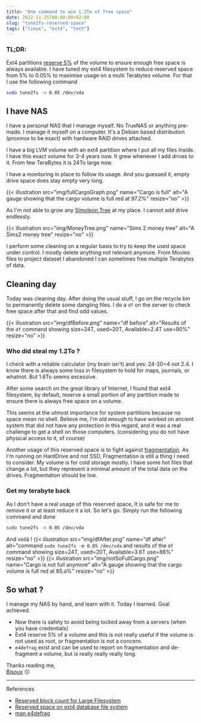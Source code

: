 ```yaml
---
title: "One command to win 1.2To of free space"
date: 2022-11-25T00:00:00+02:00
slug: "tune2fs-reserved-space"
tags: ["linux", "ext4", "tech"]
---
```


### TL;DR:
Ext4 partitions [reserve 5%](https://listman.redhat.com/archives/ext3-users/2009-January/msg00026.html) of the volume to ensure enough free space is always available. 
I have tuned my ext4 filesystem to reduce reserved space from 5% to 0.05% to maximise usage on a multi Terabytes volume.
For that I use the following command

```bash
sudo tune2fs -m 0.05 /dev/vda
```

## I have NAS

I have a personal NAS that I manage myself. No TrueNAS or anything pre-made. 
I manage it myself on a computer. It's a Debian based distribution (proxmox to be exact) 
with hardware RAID drives attached.

I have a big LVM volume with an ext4 partition where I put all my files inside. I have this exact volume for 3-4 years now. 
It grew whenever I add drives to it. From few TeraBytes it is 24To large now. 

I have a monitoring in place to follow its usage. And you guessed it, empty drive space does stay empty very long. 

{{< illustration src="img/fullCargoGraph.png"  name="Cargo is full"   alt="A gauge showing that the cargo volume is full red at 97.2%" resize="no" >}}

As I'm not able to grow any [Simoleon Tree](https://sims.fandom.com/wiki/Money_tree) at my place. I cannot add drive endlessly.

{{< illustration src="img/MoneyTree.png"  name="Sims 2 money tree"   alt="A Sims2 money tree" resize="no" >}}

I perform some cleaning on a regular basis to try to keep the used space under control. I mostly delete anything not relevant anymore.
From Movies files to project dataset I abandoned I can sometimes free multiple Terabytes of data.

## Cleaning day
Today was cleaning day. After doing the usual stuff, I go on the recycle bin to permanently delete some dangling files.
I do a `df` on the server to check free space after that and find odd values.

{{< illustration src="img/dfBefore.png"  name="df before"   alt="Results of the `df` command showing size=24T, used=20T, Available=2.4T use=90%" resize="no" >}}

### Who did steal my 1.2To ?

I check with a reliable calculator (my brain isn't) and yes: 24-20=4 not 2.4. 
I know there is always some loss in filesystem to hold for maps, journals, or whatnot.
But 1.6To seems excessive.

After some search on the great library of Internet, I found that ext4 filesystem, by default, reserve a small portion of 
any partition made to ensure there is always free space on a volume. 

This seems at the utmost importance for system partitions because no space mean no shell. 
Believe me, I'm old enough to have worked on ancient system that did not have any protection in this regard, 
and it was a real challenge to get a shell on those computers. (considering you do not have physical access to it, of course)

Another usage of this reserved space is to fight against [fragmentation](https://en.wikipedia.org/wiki/Fragmentation_(computing)). 
As I'm running on HardDrive and not SSD, Fragmentation is still a thing I need to consider. 
My volume is for cold storage mostly. I have some hot files that change a lot, 
but they represent a minimal amount of the total data on the drives. Fragmentation should be low.

### Get my terabyte back

As I don't have a real usage of this reserved space, It is safe for me to remove it or at least reduce it a lot. 
So let's go.  Simply run the following command and done

```bash
sudo tune2fs -m 0.05 /dev/vda
```

And voilà !
{{< illustration src="img/dfAfter.png"  name="df after"   alt="command `sudo tune2fs -m 0.05 /dev/vda` and results of the `df` command showing size=24T, used=20T, Available=3.6T use=86%" resize="no" >}}
{{< illustration src="img/notSoFullCargo.png"  name="Cargo is not full anymore"   alt="A gauge showing that the cargo volume is full red at 85.a%" resize="no" >}}

## So what ?

I manage my NAS by hand, and learn with it. Today I learned. Goal achieved. 
 - Now there is safety to avoid being locked away from a servers (when you have credentials)
 - Ext4 reserve 5% of a volume and this is not really useful if the volume is not used as root, or fragmentation is not a concern.
 - `e4defrag` exist and can be used to report on fragmentation and de-fragment a volume, but is really really really long.

Thanks reading me,\
[Bisoux](/page/bisoux) :kissing:

---

References
 - [Reserved block count for Large Filesystem](https://listman.redhat.com/archives/ext3-users/2009-January/msg00026.html)
 - [Reserved space on ext4 database file system](https://www.linuxquestions.org/questions/linux-general-1/reserved-space-on-ext4-database-file-system-4175564363/)
 - [man e4defrag](https://manpages.ubuntu.com/manpages/bionic/man8/e4defrag.8.html)